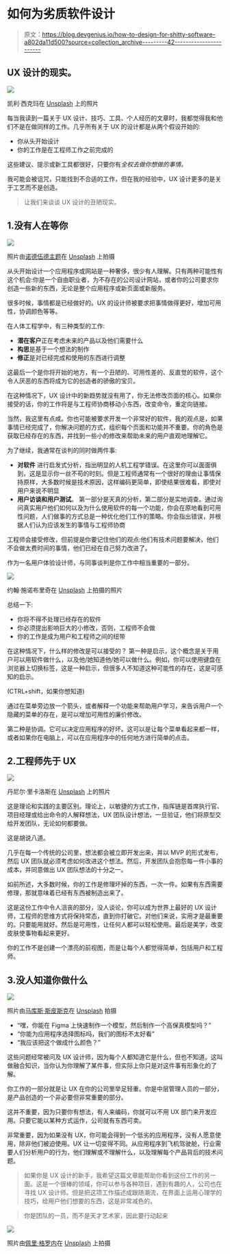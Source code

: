 # 如何为劣质软件设计

> 原文：<https://blog.devgenius.io/how-to-design-for-shitty-software-a802da11d500?source=collection_archive---------42----------------------->

## UX 设计的现实。

![](img/b90938ee065e3c7b675c154ca0d08fa7.png)

凯利·西克玛在 [Unsplash](https://unsplash.com/s/photos/app?utm_source=unsplash&utm_medium=referral&utm_content=creditCopyText) 上的照片

每当我读到一篇关于 UX 设计、技巧、工具、个人经历的文章时，我都觉得我和他们不是在做同样的工作。几乎所有关于 UX 的设计都是从两个假设开始的:

*   你从头开始设计
*   你的工作是在工程师工作之前完成的

这些建议、提示或新工具都很好，只要你有*全权去做你想做的事情。*

我可能会被诅咒，只能找到不合适的工作，但在我的经验中，UX 设计更多的是关于工艺而不是创造。

> 让我们来谈谈 UX 设计的丑陋现实。

## 1.没有人在等你

![](img/ec093268d5e3194758ca8ed02c6b4ecb.png)

照片由[诺德伍德主题](https://unsplash.com/@nordwood?utm_source=unsplash&utm_medium=referral&utm_content=creditCopyText)在 [Unsplash](https://unsplash.com/s/photos/waiting?utm_source=unsplash&utm_medium=referral&utm_content=creditCopyText) 上拍摄

从头开始设计一个应用程序或网站是一种奢侈，很少有人理解。只有两种可能性有这个机会:你是一个自由职业者，为不存在的公司设计网站，或者你的公司要求你创造一些新的东西，无论是整个应用程序或新页面或新服务。

很多时候，事情都是已经做好的。UX 的设计师被要求把事情做得更好，增加可用性，协调颜色等等。

在人体工程学中，有三种类型的工作:

*   **潜在客户**正在考虑未来的产品以及他们需要什么
*   **构思**是基于一个想法的制作
*   **修正**是对已经完成和使用的东西进行调整

这最后一个是你将开始的地方，有一个丑陋的、可用性差的、反直觉的软件，这个令人厌恶的东西将成为它的创造者的骄傲的宝贝。

在这种情况下，UX 设计中的新趋势就没有用了，你无法修改页面的核心。如果你接受的话，你的工作将是与工程师协商移动小东西，改变命令，重定向链接。

当然，我这里有点咸。你也可能被要求开发一个非常好的软件，我的观点是，如果事情已经完成了，你解决问题的方式，组织每个页面和功能并不重要。你的角色是获取已经存在的东西，并找到一些小的修改来帮助未来的用户直观地理解它。

为了继续，我通常在谈判的同时做两件事:

*   **对软件** 进行启发式分析，指出明显的人机工程学错误。在这里你可以面面俱到，这是显示你一丝不苟的时刻。但是工程师通常有一个很好的理由让事情保持原样，大多数时候是技术原因，这样编码更简单，即使结果很难看，即使对用户来说不明显
*   **用户访谈和用户测试**。
    第一部分是天真的分析，第二部分是实地调查。通过询问真实用户他们如何以及为什么使用软件的每一个功能，你会在原地看到可用性问题，人们做事的方式总是一种优化他们工作的策略。你会指出错误，并根据人们认为应该发生的事情与工程师协商

工程师会接受修改，但前提是你要记住他们的观点:他们有技术问题要解决，他们不会做太费时间的事情，他们已经在自己努力改进了。

作为一名用户体验设计师，与同事谈判是你工作中相当重要的一部分。

![](img/1f19a3f5cbd1bb264ec8e1a61b840002.png)

约翰·施诺布里奇在 [Unsplash](https://unsplash.com/s/photos/negotiation?utm_source=unsplash&utm_medium=referral&utm_content=creditCopyText) 上拍摄的照片

总结一下:

*   你将不得不处理已经存在的软件
*   你必须提出影响巨大的小修改，否则，工程师不会做
*   你的工作是成为用户和工程师之间的纽带

在这种情况下，什么样的修改是可以接受的？
第一种是启示，这个概念是关于用户可以用软件做什么，以及他/她知道他/她可以做什么。例如，你可以使用键盘在浏览器上切换标签，这是一种启示，但很多人不知道这种可能性的存在，这是可感知的启示。

(CTRL+shift，如果你想知道)

通过在菜单旁边放一个箭头，或者解释一个功能来帮助用户学习，来告诉用户一个隐藏的菜单的存在，是可以增加可用性的廉价修改。

第二种是协调。它可以决定应用程序的好坏。这可以是让每个菜单看起来都一样，或者如果你在电脑上，可以在应用程序中的任何地方进行简单的点击。

## 2.工程师先于 UX

![](img/145b4a88292f7681d77af5118ebfe09e.png)

丹尼尔·里卡洛斯在 [Unsplash](https://unsplash.com/s/photos/engineer?utm_source=unsplash&utm_medium=referral&utm_content=creditCopyText) 上的照片

这是理论和实践的主要区别。理论上，以敏捷的方式工作，指挥链是首席执行官、项目经理或给出命令的人解释想法，UX 团队设计想法，一旦验证，他们将原型交给开发团队，无论如何都要做。

这是胡说八道。

几乎在每一个传统的公司里，想法都会被立即开发出来，并以 MVP 的形式发布，然后 UX 团队就必须考虑如何改进这个想法。然后，开发团队会抱怨每一件小事的成本，并同意做出 UX 团队想法的十分之一。

如前所述，大多数时候，你的工作是修理坏掉的东西，一次一件。如果有东西需要修理，那就意味着已经有东西被制造出来了。

这是这份工作中令人沮丧的部分，没人谈论，你可以成为世界上最好的 UX 设计师，工程师的思维方式将保持常态，直到你打破它。对他们来说，实用才是最重要的。只要能用就好。然后是可用性，让任何人都可以轻松使用。最后是美学，改变皮肤使事物看起来更好。

你的工作不是创建一个漂亮的前视图，而是让每个人都觉得简单，包括用户和工程师。

## 3.没人知道你做什么

![](img/f604734425cef33bfa0ad6867cef0396.png)

照片由[马库斯·斯皮斯克](https://unsplash.com/@markusspiske?utm_source=unsplash&utm_medium=referral&utm_content=creditCopyText)在 [Unsplash](https://unsplash.com/s/photos/digging?utm_source=unsplash&utm_medium=referral&utm_content=creditCopyText) 拍摄

*   “嘿，你能在 Figma 上快速制作一个模型，然后制作一个高保真模型吗？”
*   “你能为应用程序选择图标吗，我们的图标不太好看”
*   “我应该把这个做成什么颜色？”

这些问题经常被问及 UX 设计师，因为每个人都知道它是什么，但也不知道。这叫做融合知识，当你认为你理解了某件事，但实际上你只是对这件事有形象化的了解。

你工作的一部分就是让 UX 在你的公司里举足轻重。你是中层管理人员的一部分，是产品创造的一个非必要但非常重要的部分。

这并不重要，因为只要你有想法，有人来编码，你就可以不用 UX 部门来开发应用。只要它能以某种方式运作，公司就有东西可卖。

非常重要，因为如果没有 UX，你可能会得到一个低劣的应用程序，没有人愿意使用，除非他们被迫使用。UX 让一切变得不同。从应用程序到飞机驾驶舱，行业需要人们分析用户的行为，他们理解或不理解什么，以及理解每个产品背后的技术问题。

> 如果你是 UX 设计的新手，我希望这篇文章能帮助你看到这份工作的另一面。这是一个很棒的领域，你可以参与各种项目，遇到有趣的人，公司也在寻找 UX 设计师。但是把这项工作描述成跟随潮流，在界面上运用心理学的技巧，给用户他们想要的东西，这是非常减色的。

> 你是团队的一员，而不是天才艺术家，因此要行动起来

![](img/f7f0b128d334c514860bed8fc7b45187.png)

照片由[佩里·格罗内](https://unsplash.com/@perrygrone?utm_source=unsplash&utm_medium=referral&utm_content=creditCopyText)在 [Unsplash](https://unsplash.com/s/photos/team?utm_source=unsplash&utm_medium=referral&utm_content=creditCopyText) 上拍摄
